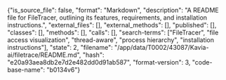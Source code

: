{"is_source_file": false, "format": "Markdown", "description": "A README file for FileTracer, outlining its features, requirements, and installation instructions.", "external_files": [], "external_methods": [], "published": [], "classes": [], "methods": [], "calls": [], "search-terms": ["FileTracer", "file access visualization", "thread-aware", "process hierarchy", "installation instructions"], "state": 2, "filename": "/app/data/T0002/43087/Kavia-ai/filetrace/README.md", "hash": "e20a93aea8db2e7d2e482dd0d91ab587", "format-version": 3, "code-base-name": "b0134v6"}